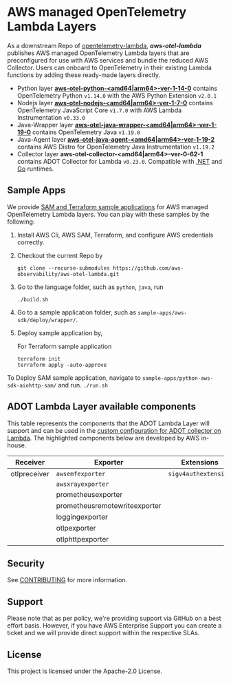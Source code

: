 # AWS managed OpenTelemetry Lambda Layers

As a downstream Repo of [opentelemetry-lambda](https://github.com/open-telemetry/opentelemetry-lambda), ___aws-otel-lambda___ publishes AWS managed OpenTelemetry Lambda layers that are preconfigured for use with AWS services and bundle the reduced AWS Collector. Users can onboard to OpenTelemetry in their existing Lambda functions by adding these ready-made layers directly.
- Python layer [**aws-otel-python-<amd64|arm64>-ver-1-14-0**](https://aws-otel.github.io/docs/getting-started/lambda/lambda-python) contains OpenTelemetry Python `v1.14.0` with the AWS Python Extension `v2.0.1`
- Nodejs layer [**aws-otel-nodejs-<amd64|arm64>-ver-1-7-0**](https://aws-otel.github.io/docs/getting-started/lambda/lambda-js) contains OpenTelemetry JavaScript Core `v1.7.0` with AWS Lambda Instrumentation `v0.33.0`
- Java-Wrapper layer [**aws-otel-java-wrapper-<amd64|arm64>-ver-1-19-0**](https://aws-otel.github.io/docs/getting-started/lambda/lambda-java) contains OpenTelemetry Java `v1.19.0`
- Java-Agent layer [**aws-otel-java-agent-<amd64|arm64>-ver-1-19-2**](https://aws-otel.github.io/docs/getting-started/lambda/lambda-java-auto-instr) contains AWS Distro for OpenTelemetry Java Instrumentation `v1.19.2`
- Collector layer **aws-otel-collector-<amd64|arm64>-ver-0-62-1** contains ADOT Collector for Lambda `v0.23.0`. Compatible with [.NET](https://aws-otel.github.io/docs/getting-started/lambda/lambda-dotnet) and [Go](https://aws-otel.github.io/docs/getting-started/lambda/lambda-go) runtimes.

## Sample Apps
We provide [SAM and Terraform sample applications](sample-apps/) for AWS managed OpenTelemetry Lambda layers. You can play with these samples by the following:
1. Install AWS Cli, AWS SAM, Terraform, and configure AWS credentials correctly.
2. Checkout the current Repo by
   
   ```
   git clone --recurse-submodules https://github.com/aws-observability/aws-otel-lambda.git
   ```
   
3. Go to the language folder, such as `python`, `java`, run

   ```
   ./build.sh
   ```
4. Go to a sample application folder, such as `sample-apps/aws-sdk/deploy/wrapper/`.
    
5. Deploy sample application by,
       
    For Terraform sample application
    ```
    terraform init
    terraform apply -auto-approve
    ```
 To Deploy SAM sample application, navigate to `sample-apps/python-aws-sdk-aiohttp-sam/` and run.
    ```
    ./run.sh
    ```
## ADOT Lambda Layer available components

This table represents the components that the ADOT Lambda Layer will support and can be used in the [custom configuration for ADOT collector on Lambda](https://aws-otel.github.io/docs/getting-started/lambda#custom-configuration-for-the-adot-collector-on-lambda). The highlighted components below are developed by AWS in-house.

| Receiver       | Exporter                          | Extensions                  |
|----------------|-----------------------------------|-----------------------------|
|otlpreceiver    |`awsemfexporter`                   |`sigv4authextension`         |
|                |`awsxrayexporter`                  |                             |
|                |prometheusexporter                 |                             |
|                |prometheusremotewriteexporter      |                             |
|                |loggingexporter                    |                             |
|                |otlpexporter                       |                             |
|                |otlphttpexporter                   |                             |

## Security

See [CONTRIBUTING](CONTRIBUTING.md#security-issue-notifications) for more information.

## Support 

Please note that as per policy, we're providing support via GitHub on a best effort basis. However, if you have AWS Enterprise Support you can create a ticket and we will provide direct support within the respective SLAs.

## License

This project is licensed under the Apache-2.0 License.
